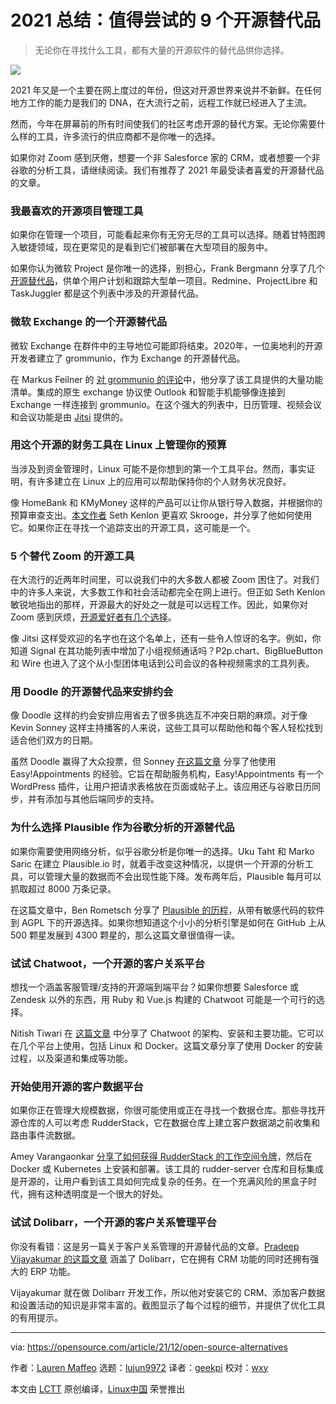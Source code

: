 [#]: subject: "9 open source alternatives to try in 2022"
[#]: via: "https://opensource.com/article/21/12/open-source-alternatives"
[#]: author: "Lauren Maffeo https://opensource.com/users/lmaffeo"
[#]: collector: "lujun9972"
[#]: translator: "geekpi"
[#]: reviewer: "wxy"
[#]: publisher: "wxy"
[#]: url: "https://linux.cn/article-14148-1.html"

2021 总结：值得尝试的 9 个开源替代品
======

> 无论你在寻找什么工具，都有大量的开源软件的替代品供你选择。

![](https://img.linux.net.cn/data/attachment/album/202201/05/102041ojbpppjmgemmummq.jpg)

2021 年又是一个主要在网上度过的年份，但这对开源世界来说并不新鲜。在任何地方工作的能力是我们的 DNA，在大流行之前，远程工作就已经进入了主流。

然而，今年在屏幕前的所有时间使我们的社区考虑开源的替代方案。无论你需要什么样的工具，许多流行的供应商都不是你唯一的选择。

如果你对 Zoom 感到厌倦，想要一个非 Salesforce 家的 CRM，或者想要一个非谷歌的分析工具，请继续阅读。我们有推荐了 2021 年最受读者喜爱的开源替代品的文章。

### 我最喜欢的开源项目管理工具

如果你在管理一个项目，可能看起来你有无穷无尽的工具可以选择。随着甘特图跨入敏捷领域，现在更常见的是看到它们被部署在大型项目的服务中。

如果你认为微软 Project 是你唯一的选择，别担心，Frank Bergmann 分享了几个 [开源替代品][2]，供单个用户计划和跟踪大型单一项目。Redmine、ProjectLibre 和 TaskJuggler 都是这个列表中涉及的开源替代品。

### 微软 Exchange 的一个开源替代品

微软 Exchange 在群件中的主导地位可能即将结束。2020年，一位奥地利的开源开发者建立了 grommunio，作为 Exchange 的开源替代品。

在 Markus Feilner 的 [对 grommunio 的评论][3]中，他分享了该工具提供的大量功能清单。集成的原生 exchange 协议使 Outlook 和智能手机能够像连接到 Exchange 一样连接到 grommunio。在这个强大的列表中，日历管理、视频会议和会议功能是由 [Jitsi][4] 提供的。

### 用这个开源的财务工具在 Linux 上管理你的预算

当涉及到资金管理时，Linux 可能不是你想到的第一个工具平台。然而，事实证明，有许多建立在 Linux 上的应用可以帮助保持你的个人财务状况良好。

像 HomeBank 和 KMyMoney 这样的产品可以让你从银行导入数据，并根据你的预算审查支出。[本文作者][5] Seth Kenlon 更喜欢 Skrooge，并分享了他如何使用它。如果你正在寻找一个追踪支出的开源工具，这可能是一个。

### 5 个替代 Zoom 的开源工具

在大流行的近两年时间里，可以说我们中的大多数人都被 Zoom 困住了。对我们中的许多人来说，大多数工作和社会活动都完全在网上进行。但正如 Seth Kenlon 敏锐地指出的那样，开源最大的好处之一就是可以远程工作。因此，如果你对 Zoom 感到厌烦，[开源爱好者有几个选择][6]。

像 Jitsi 这样受欢迎的名字也在这个名单上，还有一些令人惊讶的名字。例如，你知道 Signal 在其功能列表中增加了小组视频通话吗？P2p.chart、BigBlueButton 和 Wire 也进入了这个从小型团体电话到公司会议的各种视频需求的工具列表。

### 用 Doodle 的开源替代品来安排约会

像 Doodle 这样的约会安排应用省去了很多挑选互不冲突日期的麻烦。对于像 Kevin Sonney 这样主持播客的人来说，这些工具可以帮助他和每个客人轻松找到适合他们双方的日期。

虽然 Doodle 赢得了大众投票，但 Sonney [在这篇文章][7] 分享了他使用 Easy!Appointments 的经验。它旨在帮助服务机构，Easy!Appointments 有一个 WordPress 插件，让用户把请求表格放在页面或帖子上。该应用还与谷歌日历同步，并有添加与其他后端同步的支持。

### 为什么选择 Plausible 作为谷歌分析的开源替代品

如果你需要使用网络分析，似乎谷歌分析是你唯一的选择。Uku Taht 和 Marko Saric 在建立 Plausible.io 时，就着手改变这种情况，以提供一个开源的分析工具，可以管理大量的数据而不会出现性能下降。发布两年后，Plausible 每月可以抓取超过 8000 万条记录。

在这篇文章中，Ben Rometsch 分享了 [Plausible 的历程][8]，从带有敏感代码的软件到 AGPL 下的开源选择。如果你想知道这个小小的分析引擎是如何在 GitHub 上从 500 颗星发展到 4300 颗星的，那么这篇文章很值得一读。

### 试试 Chatwoot，一个开源的客户关系平台

想找一个涵盖客服管理/支持的开源端到端平台？如果你想要 Salesforce 或 Zendesk 以外的东西，用 Ruby 和 Vue.js 构建的 Chatwoot 可能是一个可行的选择。

Nitish Tiwari 在 [这篇文章][9] 中分享了 Chatwoot 的架构、安装和主要功能。它可以在几个平台上使用，包括 Linux 和 Docker。这篇文章分享了使用 Docker 的安装过程，以及渠道和集成等功能。

### 开始使用开源的客户数据平台

如果你正在管理大规模数据，你很可能使用或正在寻找一个数据仓库。那些寻找开源仓库的人可以考虑 RudderStack，它在数据仓库上建立客户数据湖之前收集和路由事件流数据。

Amey Varangaonkar [分享了如何获得 RudderStack 的工作空间令牌][10]，然后在 Docker 或 Kubernetes 上安装和部署。该工具的 rudder-server 仓库和目标集成是开源的，让用户看到该工具如何完成复杂的任务。在一个充满风险的黑盒子时代，拥有这种透明度是一个很大的好处。

### 试试 Dolibarr，一个开源的客户关系管理平台

你没有看错：这是另一篇关于客户关系管理的开源替代品的文章。[Pradeep Vijayakumar 的这篇文章][11] 涵盖了 Dolibarr，它在拥有 CRM 功能的同时还拥有强大的 ERP 功能。

Vijayakumar 就在做 Dolibarr 开发工作，所以他对安装它的 CRM、添加客户数据和设置活动的知识是非常丰富的。截图显示了每个过程的细节，并提供了优化工具的有用提示。

--------------------------------------------------------------------------------

via: https://opensource.com/article/21/12/open-source-alternatives

作者：[Lauren Maffeo][a]
选题：[lujun9972][b]
译者：[geekpi](https://github.com/geekpi)
校对：[wxy](https://github.com/wxy)

本文由 [LCTT](https://github.com/LCTT/TranslateProject) 原创编译，[Linux中国](https://linux.cn/) 荣誉推出

[a]: https://opensource.com/users/lmaffeo
[b]: https://github.com/lujun9972
[1]: https://opensource.com/sites/default/files/styles/image-full-size/public/lead-images/EDU_OSDC_IntroOS_520x292_FINAL.png?itok=woiZamgj (name tag that says hello my name is open source)
[2]: https://opensource.com/article/21/3/open-source-project-management
[3]: https://opensource.com/article/21/9/open-source-groupware-grommunio
[4]: https://opensource.com/article/20/5/open-source-video-conferencing
[5]: https://opensource.com/article/21/2/linux-skrooge
[6]: https://opensource.com/article/21/9/alternatives-zoom
[7]: https://opensource.com/article/21/1/open-source-scheduler
[8]: https://opensource.com/article/21/2/plausible
[9]: https://opensource.com/article/21/6/chatwoot
[10]: https://opensource.com/article/21/3/rudderstack-customer-data-platform
[11]: https://opensource.com/article/21/7/open-source-dolibarr
